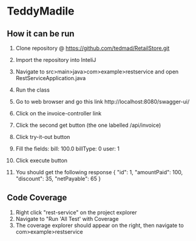 # TeddyMadile

## How it can be run

1. Clone repository @ https://github.com/tedmad/RetailStore.git
2. Import the repository into InteliJ
3. Navigate to src>main>java>com>example>restservice and open RestServiceApplication.java
4. Run the class 
5. Go to web browser and go this link http://localhost:8080/swagger-ui/
6. Click on the invoice-controller link
7. Click the second get button (the one labelled /api/invoice)
8. Click try-it-out button
9. Fill the fields:
    bill: 100.0
    billType: 0
    user: 1
   
10. Click execute button
11. You should get the following response
    {
    "id": 1,
    "amountPaid": 100,
    "discount": 35,
    "netPayable": 65
    }
    

## Code Coverage
1. Right click "rest-service" on the project explorer
2. Navigate to "Run 'All Test' with Coverage
3. The coverage explorer should appear on the right, then navigate to com>example>restservice 

    
